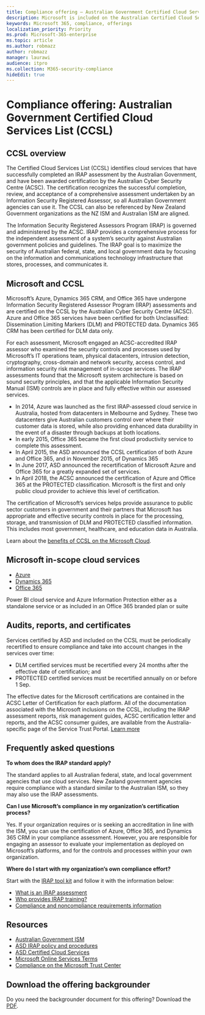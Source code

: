 ```yaml
---
title: Compliance offering — Australian Government Certified Cloud Services List (CCSL)
description: Microsoft is included on the Australian Certified Cloud Services List for both Unclassified Dissemination Limiting Markers (DLM) and PROTECTED data based on an IRAP assessment and certification by the Australian Cyber Security Centre (ACSC).
keywords: Microsoft 365, compliance, offerings
localization_priority: Priority
ms.prod: Microsoft-365-enterprise
ms.topic: article
ms.author: robmazz
author: robmazz
manager: laurawi
audience: itpro
ms.collection: M365-security-compliance
hideEdit: true
---
```


# Compliance offering: Australian Government Certified Cloud Services List (CCSL)

## CCSL overview

The Certified Cloud Services List (CCSL) identifies cloud services that have successfully completed an IRAP assessment by the Australian Government, and have been awarded certification by the Australian Cyber Security Centre (ACSC). The certification recognizes the successful completion, review, and acceptance of a comprehensive assessment undertaken by an Information Security Registered Assessor, so all Australian Government agencies can use it. The CCSL can also be referenced by New Zealand Government organizations as the NZ ISM and Australian ISM are aligned.

The Information Security Registered Assessors Program (IRAP) is governed and administered by the ACSC. IRAP provides a comprehensive process for the independent assessment of a system’s security against Australian government policies and guidelines. The IRAP goal is to maximize the security of Australian federal, state, and local government data by focusing on the information and communications technology infrastructure that stores, processes, and communicates it.

## Microsoft and CCSL

Microsoft’s Azure, Dynamics 365 CRM, and Office 365 have undergone Information Security Registered Assessor Program (IRAP) assessments and are certified on the CCSL by the Australian Cyber Security Centre (ACSC). Azure and Office 365 services have been certified for both Unclassified: Dissemination Limiting Markers (DLM) and PROTECTED data. Dynamics 365 CRM has been certified for DLM data only.

For each assessment, Microsoft engaged an ACSC-accredited IRAP assessor who examined the security controls and processes used by Microsoft’s IT operations team, physical datacenters, intrusion detection, cryptography, cross-domain and network security, access control, and information security risk management of in-scope services. The IRAP assessments found that the Microsoft system architecture is based on sound security principles, and that the applicable Information Security Manual (ISM) controls are in place and fully effective within our assessed services.

- In 2014, Azure was launched as the first IRAP-assessed cloud service in Australia, hosted from datacenters in Melbourne and Sydney. These two datacenters give Australian customers control over where their customer data is stored, while also providing enhanced data durability in the event of a disaster through backups at both locations.
- In early 2015, Office 365 became the first cloud productivity service to complete this assessment.
- In April 2015, the ASD announced the CCSL certification of both Azure and Office 365, and in November 2015, of Dynamics 365
- In June 2017, ASD announced the recertification of Microsoft Azure and Office 365 for a greatly expanded set of services.
- In April 2018, the ACSC announced the certification of Azure and Office 365 at the PROTECTED classification. Microsoft is the first and only public cloud provider to achieve this level of certification.

The certification of Microsoft’s services helps provide assurance to public sector customers in government and their partners that Microsoft has appropriate and effective security controls in place for the processing, storage, and transmission of DLM and PROTECTED classified information. This includes most government, healthcare, and education data in Australia.

Learn about the [benefits of CCSL on the Microsoft Cloud](https://go.microsoft.com/fwlink/p/?linkid=2086844).

## Microsoft in-scope cloud services

- [Azure](https://aka.ms/AzureCompliance)
- [Dynamics 365](https://aka.ms/d365-compliance-list)
- [Office 365](https://go.microsoft.com/fwlink/p/?LinkID=2077751)

Power BI cloud service and Azure Information Protection either as a standalone service or as included in an Office 365 branded plan or suite

## Audits, reports, and certificates

Services certified by ASD and included on the CCSL must be periodically recertified to ensure compliance and take into account changes in the services over time:

- DLM certified services must be recertified every 24 months after the effective date of certification; and
- PROTECTED certified services must be recertified annually on or before 1 Sep.

The effective dates for the Microsoft certifications are contained in the ACSC Letter of Certification for each platform. All of the documentation associated with the Microsoft inclusions on the CCSL, including the IRAP assessment reports, risk management guides, ACSC certification letter and reports, and the ACSC consumer guides, are available from the Australia-specific page of the Service Trust Portal. [Learn more](https://go.microsoft.com/fwlink/p/?LinkID=2079423)

## Frequently asked questions

**To whom does the IRAP standard apply?**

The standard applies to all Australian federal, state, and local government agencies that use cloud services. New Zealand government agencies require compliance with a standard similar to the Australian ISM, so they may also use the IRAP assessments.

**Can I use Microsoft’s compliance in my organization’s certification process?**

Yes. If your organization requires or is seeking an accreditation in line with the ISM, you can use the certification of Azure, Office 365, and Dynamics 365 CRM in your compliance assessment. However, you are responsible for engaging an assessor to evaluate your implementation as deployed on Microsoft’s platforms, and for the controls and processes within your own organization.

**Where do I start with my organization’s own compliance effort?**

Start with the [IRAP tool kit](http://www.asd.gov.au/infosec/irap/toolkit.htm) and follow it with the information below:

- [What is an IRAP assessment](http://www.asd.gov.au/infosec/irap/irap_assessments.htm)
- [Who provides IRAP training?](http://www.asd.gov.au/infosec/irap/training.htm)
- [Compliance and noncompliance requirements information](http://www.asd.gov.au/infosec/irap/compliance.htm)

## Resources

- [Australian Government ISM](http://www.asd.gov.au/infosec/ism/index.htm)
- [ASD IRAP policy and procedures](http://aka.ms/irap-policy)
- [ASD Certified Cloud Services](http://www.asd.gov.au/infosec/irap/certified_clouds.htm)
- [Microsoft Online Services Terms](http://aka.ms/Online-Services-Terms)
- [Compliance on the Microsoft Trust Center](https://www.microsoft.com/trust-center/compliance/compliance-overview)

## Download the offering backgrounder

Do you need the backgrounder document for this offering? Download the [PDF](http://download.microsoft.com/download/9/9/C/99CF1E4A-510C-45FD-9819-B81E1CDFC3C3/IRAP_CCSL_Compliance_Backgrounder.pdf).
